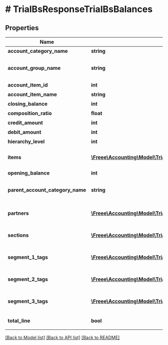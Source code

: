 # # TrialBsResponseTrialBsBalances

## Properties

Name | Type | Description | Notes
------------ | ------------- | ------------- | -------------
**account_category_name** | **string** | 勘定科目カテゴリー名 | [optional]
**account_group_name** | **string** | 決算書表示名(account_item_display_type:group指定時に決算書表示名の時のみ含まれる) | [optional]
**account_item_id** | **int** | 勘定科目ID(勘定科目の時のみ含まれる) | [optional]
**account_item_name** | **string** | 勘定科目名(勘定科目の時のみ含まれる) | [optional]
**closing_balance** | **int** | 期末残高 | [optional]
**composition_ratio** | **float** | 構成比 | [optional]
**credit_amount** | **int** | 貸方金額 | [optional]
**debit_amount** | **int** | 借方金額 | [optional]
**hierarchy_level** | **int** | 階層レベル | [optional]
**items** | [**\Freee\Accounting\Model\TrialBsResponseTrialBsItems[]**](TrialBsResponseTrialBsItems.md) | breakdown_display_type:item, account_item_display_type:account_item指定時のみ含まれる | [optional]
**opening_balance** | **int** | 期首残高 | [optional]
**parent_account_category_name** | **string** | 上位勘定科目カテゴリー名(勘定科目カテゴリーの時のみ、上層が存在する場合含まれる) | [optional]
**partners** | [**\Freee\Accounting\Model\TrialBsResponseTrialBsPartners[]**](TrialBsResponseTrialBsPartners.md) | breakdown_display_type:partner, account_item_display_type:account_item指定時のみ含まれる | [optional]
**sections** | [**\Freee\Accounting\Model\TrialBsResponseTrialBsSections[]**](TrialBsResponseTrialBsSections.md) | breakdown_display_type:section, account_item_display_type:account_item指定時のみ含まれる | [optional]
**segment_1_tags** | [**\Freee\Accounting\Model\TrialBsResponseTrialBsSegment1Tags[]**](TrialBsResponseTrialBsSegment1Tags.md) | breakdown_display_type:segment_1_tag, account_item_display_type:account_item指定時のみ含まれる | [optional]
**segment_2_tags** | [**\Freee\Accounting\Model\TrialBsResponseTrialBsSegment2Tags[]**](TrialBsResponseTrialBsSegment2Tags.md) | breakdown_display_type:segment_2_tag, account_item_display_type:account_item指定時のみ含まれる | [optional]
**segment_3_tags** | [**\Freee\Accounting\Model\TrialBsResponseTrialBsSegment3Tags[]**](TrialBsResponseTrialBsSegment3Tags.md) | breakdown_display_type:segment_3_tag, account_item_display_type:account_item指定時のみ含まれる | [optional]
**total_line** | **bool** | 合計行(勘定科目カテゴリーの時のみ含まれる) | [optional]

[[Back to Model list]](../../README.md#models) [[Back to API list]](../../README.md#endpoints) [[Back to README]](../../README.md)
